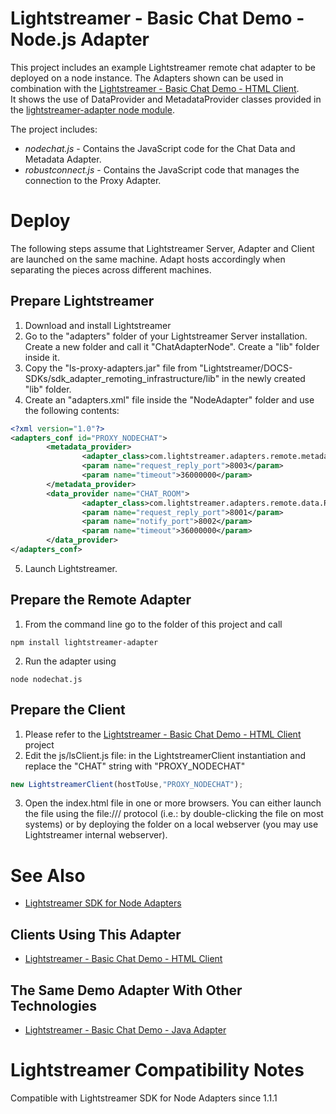 # Lightstreamer - Basic Chat Demo - Node.js Adapter #
<!-- START DESCRIPTION lightstreamer-example-chat-adapter-node -->

This project includes an example Lightstreamer remote chat adapter to be deployed on a node instance. The Adapters shown can be used in combination with the [Lightstreamer - Basic Chat Demo - HTML Client](https://github.com/Weswit/Lightstreamer-example-Chat-client-javascript).<br>
It shows the use of DataProvider and MetadataProvider classes provided in the [lightstreamer-adapter node module](https://github.com/Weswit/Lightstreamer-lib-node-adapter).<br>

The project includes:
- <i>nodechat.js</i> - Contains the JavaScript code for the Chat Data and Metadata Adapter.<br>
- <i>robustconnect.js</i> - Contains the JavaScript code that manages the connection to the Proxy Adapter.<br>

<!-- END DESCRIPTION lightstreamer-example-chat-adapter-node -->

# Deploy #
The following steps assume that Lightstreamer Server, Adapter and Client are launched on the same machine. Adapt hosts accordingly when separating the pieces across different machines.

## Prepare Lightstreamer ##

1.    Download and install Lightstreamer
2.    Go to the "adapters" folder of your Lightstreamer Server installation. Create a new folder and call it "ChatAdapterNode". Create a "lib" folder inside it.
3.    Copy the "ls-proxy-adapters.jar" file from "Lightstreamer/DOCS-SDKs/sdk_adapter_remoting_infrastructure/lib" in the newly created "lib" folder.
4.    Create an "adapters.xml" file inside the "NodeAdapter" folder and use the following contents:
  ```xml
  <?xml version="1.0"?>
  <adapters_conf id="PROXY_NODECHAT">
          <metadata_provider>
                  <adapter_class>com.lightstreamer.adapters.remote.metadata.RobustNetworkedMetadataProvider</adapter_class>
                  <param name="request_reply_port">8003</param>
                  <param name="timeout">36000000</param>
          </metadata_provider>
          <data_provider name="CHAT_ROOM">
                  <adapter_class>com.lightstreamer.adapters.remote.data.RobustNetworkedDataProvider</adapter_class>
                  <param name="request_reply_port">8001</param>
                  <param name="notify_port">8002</param>
                  <param name="timeout">36000000</param>
          </data_provider>
  </adapters_conf>
  ```
5.    Launch Lightstreamer.

## Prepare the Remote Adapter ##

1.    From the command line go to the folder of this project and call
  ```
  npm install lightstreamer-adapter
  ```
2.    Run the adapter using
  ```
  node nodechat.js
  ```

## Prepare the Client ##

1.    Please refer to the [Lightstreamer - Basic Chat Demo - HTML Client](https://github.com/Weswit/Lightstreamer-example-Chat-client-javascript) project
2.    Edit the js/lsClient.js file: in the LightstreamerClient instantiation and replace the "CHAT" string with "PROXY_NODECHAT"
  ```js
  new LightstreamerClient(hostToUse,"PROXY_NODECHAT");
  ```
3.    Open the index.html file in one or more browsers. You can either launch the file using the file:/// protocol (i.e.: by double-clicking the file on most systems) or by deploying the folder on a local webserver (you may use Lightstreamer internal webserver).

# See Also #

*    [Lightstreamer SDK for Node Adapters](https://github.com/Weswit/Lightstreamer-lib-node-adapter "Lightstreamer SDK for Node Adapters")

## Clients Using This Adapter ##
<!-- START RELATED_ENTRIES -->

*    [Lightstreamer - Basic Chat Demo - HTML Client](https://github.com/Weswit/Lightstreamer-example-Chat-client-javascript)

<!-- END RELATED_ENTRIES -->

## The Same Demo Adapter With Other Technologies ##

*    [Lightstreamer - Basic Chat Demo - Java Adapter](https://github.com/Weswit/Lightstreamer-example-Chat-adapter-java)

# Lightstreamer Compatibility Notes #
Compatible with Lightstreamer SDK for Node Adapters since 1.1.1
